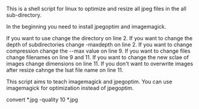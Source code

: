 This is a shell script for linux to optimize and resize all jpeg files in the all sub-directory.

In the beginning you need to install jpegoptim and imagemagick.

If you want to use change the directory on line 2.
If you want to change the depth of subdirectories change -maxdepth on line 2.
If you want to change compression change the --max value on line 9.
If you want to change files change filenames on line 9 and 11.
If you want to change the new sclae of images change dimensions on line 11.
If you don't want to overwrite images after resize cahnge the lsat file name on line 11.

This script aims to teach imagemagick and jpegoptim. You can use imagemagick for optimization instead of jpegoptim. 

convert *.jpg -quality 10 *.jpg
